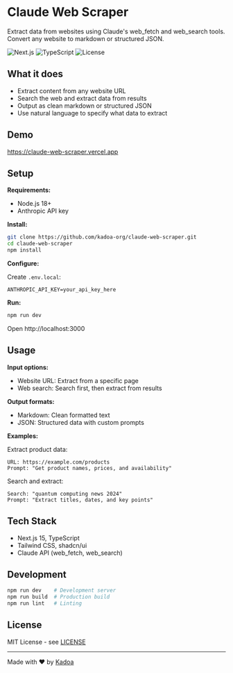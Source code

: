 # Claude Web Scraper

Extract data from websites using Claude's web_fetch and web_search tools. Convert any website to markdown or structured JSON.

![Next.js](https://img.shields.io/badge/Next.js-15.1-black)
![TypeScript](https://img.shields.io/badge/TypeScript-5.0-blue)
![License](https://img.shields.io/badge/license-MIT-green)

## What it does

- Extract content from any website URL
- Search the web and extract data from results
- Output as clean markdown or structured JSON
- Use natural language to specify what data to extract

## Demo

https://claude-web-scraper.vercel.app

## Setup

**Requirements:**
- Node.js 18+
- Anthropic API key

**Install:**

```bash
git clone https://github.com/kadoa-org/claude-web-scraper.git
cd claude-web-scraper
npm install
```

**Configure:**

Create `.env.local`:
```
ANTHROPIC_API_KEY=your_api_key_here
```

**Run:**

```bash
npm run dev
```

Open http://localhost:3000

## Usage

**Input options:**
- Website URL: Extract from a specific page
- Web search: Search first, then extract from results

**Output formats:**
- Markdown: Clean formatted text
- JSON: Structured data with custom prompts

**Examples:**

Extract product data:
```
URL: https://example.com/products
Prompt: "Get product names, prices, and availability"
```

Search and extract:
```
Search: "quantum computing news 2024"
Prompt: "Extract titles, dates, and key points"
```

## Tech Stack

- Next.js 15, TypeScript
- Tailwind CSS, shadcn/ui
- Claude API (web_fetch, web_search)

## Development

```bash
npm run dev    # Development server
npm run build  # Production build
npm run lint   # Linting
```

## License

MIT License - see [LICENSE](LICENSE)

---

Made with ❤️ by [Kadoa](https://kadoa.com)